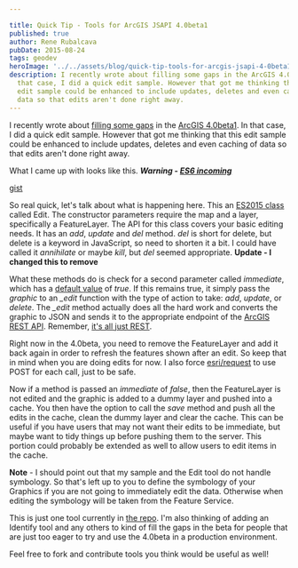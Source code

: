 ```yaml
---

title: Quick Tip - Tools for ArcGIS JSAPI 4.0beta1
published: true
author: Rene Rubalcava
pubDate: 2015-08-24
tags: geodev
heroImage: '../../assets/blog/quick-tip-tools-for-arcgis-jsapi-4-0beta1/images/esrijs-tools.jpg'
description: I recently wrote about filling some gaps in the ArcGIS 4.0beta1. In
  that case, I did a quick edit sample. However that got me thinking that this
  edit sample could be enhanced to include updates, deletes and even caching of
  data so that edits aren't done right away.
---
```


I recently wrote about
[filling some gaps](https://geonet.esri.com/people/odoe/blog/2015/08/19/diy-editing)
in the [ArcGIS 4.0beta1](https://developers.arcgis.com/javascript/beta/). In
that case, I did a quick edit sample. However that got me thinking that this
edit sample could be enhanced to include updates, deletes and even caching of
data so that edits aren't done right away.

What I came up with looks like this. **_Warning -
[ES6 incoming](https://hacks.mozilla.org/category/es6-in-depth/)_**

[gist](https://gist.github.com/odoe/437198dbc5e091918a93)

So real quick, let's talk about what is happening here. This an
[ES2015 class](https://developer.mozilla.org/en-US/docs/Web/JavaScript/Reference/Classes)
called Edit. The constructor parameters require the map and a layer,
specifically a FeatureLayer. The API for this class covers your basic editing
needs. It has an _add_, _update_ and _del_ method. _del_ is short for delete,
but delete is a keyword in JavaScript, so need to shorten it a bit. I could have
called it _annihilate_ or maybe _kill_, but _del_ seemed appropriate. **Update -
I changed this to remove**

What these methods do is check for a second parameter called _immediate_, which
has a
[default value](https://developer.mozilla.org/en-US/docs/Web/JavaScript/Reference/Functions/Default_parameters)
of _true_. If this remains true, it simply pass the _graphic_ to an _\_edit_
function with the type of action to take: _add_, _update_, or _delete_. The
_\_edit_ method actually does all the hard work and converts the graphic to JSON
and sends it to the appropriate endpoint of the
[ArcGIS REST API](http://resources.arcgis.com/en/help/arcgis-rest-api/index.html#/Feature_Service/02r3000000z2000000/).
Remember,
[it's all just REST](https://geonet.esri.com/people/odoe/blog/2015/01/28/learn-to-speak-rest).

Right now in the 4.0beta, you need to remove the FeatureLayer and add it back
again in order to refresh the features shown after an edit. So keep that in mind
when you are doing edits for now. I also force
[esri/request](https://developers.arcgis.com/javascript/beta/api-reference/esri-request.html)
to use POST for each call, just to be safe.

Now if a method is passed an _immediate_ of _false_, then the FeatureLayer is
not edited and the graphic is added to a dummy layer and pushed into a cache.
You then have the option to call the _save_ method and push all the edits in the
cache, clean the dummy layer and clear the cache. This can be useful if you have
users that may not want their edits to be immediate, but maybe want to tidy
things up before pushing them to the server. This portion could probably be
extended as well to allow users to edit items in the cache.

**Note** - I should point out that my sample and the Edit tool do not handle
symbology. So that's left up to you to define the symbology of your Graphics if
you are not going to immediately edit the data. Otherwise when editing the
symbology will be taken from the Feature Service.

This is just one tool currently in
[the repo](https://github.com/odoe/esrijs4tools). I'm also thinking of adding an
Identify tool and any others to kind of fill the gaps in the beta for people
that are just too eager to try and use the 4.0beta in a production environment.

Feel free to fork and contribute tools you think would be useful as well!
